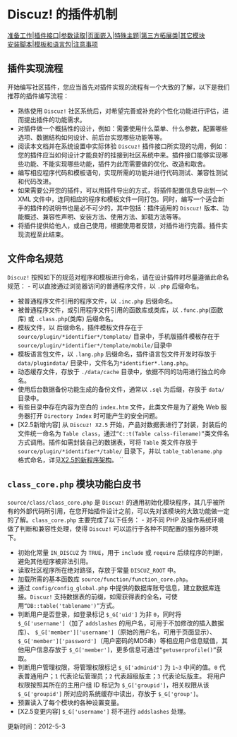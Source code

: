 
# Discuz! 的插件机制
[准备工作](?ac=document&page=dev_plugin)|[插件接口](?ac=document&page=plugin_module)|[参数读取](?ac=document&page=plugin_vars)|[页面嵌入](?ac=document&page=plugin_hook)|[特殊主题](?ac=document&page=plugin_specialthread)|[第三方拓展类](?ac=document&page=plugin_classes)|[其它模块](?ac=document&page=plugin_other_module)  
[安装脚本](?ac=document&page=plugin_install)|[模板和语言包](?ac=document&page=plugin_language)|[注意事项](?ac=document&page=plugin_notice)

## 插件实现流程
开始编写社区插件，您应当首先对插件实现的流程有一个大致的了解，以下是我们推荐的插件编写流程： 

- 熟练使用 `Discuz!` 社区系统后，对希望完善或补充的个性化功能进行评估，进而提出插件的功能需求。 
- 对插件做一个概括性的设计，例如：需要使用什么菜单、什么参数，配置哪些选项、数据结构如何设计、前后台实现哪些功能等等。 
- 阅读本文档并在系统设置中实际体验 `Discuz!` 插件接口所实现的功用，例如：您的插件应当如何设计才能良好的挂接到社区系统中来。插件接口能够实现哪些功能、不能实现哪些功能，插件为此而需要做的优化、改造和取舍。 
- 编写相应程序代码和模板语句，实现所需的功能并进行代码测试、兼容性测试和代码改进。 
- 如果需要公开您的插件，可以用插件导出的方式，将插件配置信息导出到一个 XML 文件中，连同相应的程序和模板文件一同打包。同时，编写一个适合新手的插件的说明书也是必不可少的，其中包括：插件适用的 `Discuz!` 版本、功能概述、兼容性声明、安装方法、使用方法、卸载方法等等。 
- 将插件提供给他人，或自己使用，根据使用者反馈，对插件进行完善。插件实现流程至此结束。 

## 文件命名规范
`Discuz!` 按照如下的规范对程序和模板进行命名，请在设计插件时尽量遵循此命名规范： - 可以直接通过浏览器访问的普通程序文件，以 `.php` 后缀命名。 
- 被普通程序文件引用的程序文件，以 `.inc.php` 后缀命名。 
- 被普通程序文件，或引用程序文件引用的函数库或类库，以 `.func.php`(函数库) 或 `.class.php`(类库) 后缀命名。 
- 模板文件，以 后缀命名，插件模板文件存在于 `source/plugin/*identifier*/template/` 目录中，手机版插件模板存在于 `source/plugin/*identifier*/template/mobile/`目录中 
- 模板语言包文件，以 `.lang.php` 后缀命名，插件语言包文件开发时存放于 `data/plugindata/` 目录中，文件名为`*identifier*.lang.php`。 
- 动态缓存文件，存放于 `./data/cache` 目录中，依据不同的功用进行独立的命名。 
- 使用后台数据备份功能生成的备份文件，通常以 `.sql` 为后缀，存放于 `data/` 目录中。 
- 有些目录中存在内容为空白的 `index.htm` 文件，此类文件是为了避免 Web 服务器打开 `Directory Index` 时可能产生的安全问题。 
- [X2.5新增内容] 从 `Discuz! X2.5` 开始，产品对数据表进行了封装，封装后的文件统一命名为 `Table class`，通过`“C::t(Table calss-filename)”`类文件名方式调用。插件如需封装自己的数据表，可将 `Table` 类文件存放于 `source/plugin/*identifier*/table/` 目录下，并以 `table_tablename.php` 格式命名，详见[X2.5的新程序架构](http://dev.discuz.org/wiki/index.php?title=X2.5%E7%9A%84%E6%96%B0%E7%A8%8B%E5%BA%8F%E6%9E%B6%E6%9E%84 "X2.5的新程序架构")。 ``

## `class_core.php` 模块功能白皮书
`source/class/class_core.php` 是 `Discuz!` 的通用初始化模块程序，其几乎被所有的外部代码所引用，在您开始插件设计之前，可以先对该模块的大致功能做一定的了解。`class_core.php` 主要完成了以下任务： - 对不同 PHP 及操作系统环境做了判断和兼容性处理，使得 `Discuz!` 可以运行于各种不同配置的服务器环境下。 
- 初始化常量 `IN_DISCUZ` 为 `TRUE`，用于 `include` 或 `require` 后续程序的判断，避免其他程序被非法引用。 
- 读取社区程序所在绝对路径，存放于常量 `DISCUZ_ROOT` 中。 
- 加载所需的基本函数库 `source/function/function_core.php`。 
- 通过 `config/config_global.php` 中提供的数据库账号信息，建立数据库连接。`Discuz!` 支持数据表的前缀，如需获得表的全名，可使用`“DB::table('tablename')”`方式。 
- 判断用户是否登录，如登录标记 `$_G['uid']` 为非 `0`，同时将 `$_G['username']`（加了 `addslashes` 的用户名，可用于不加修改的插入数据库）、 `$_G['member']['username']`（原始的用户名，可用于页面显示）、`$_G['member']['password']`（用户密码的MD5串）等相应用户信息赋值，其他用户信息存放于 `$_G['member']`，更多信息可通过`“getuserprofile()”`获取。 
- 判断用户管理权限，将管理权限标记 `$_G['adminid']` 为 `1~3` 中间的值。`0` 代表普通用户；`1` 代表论坛管理员；`2` 代表超级版主；`3` 代表论坛版主。 将用户权限按照其所在的主用户组 ID 标记为 `$_G['groupid']`，相关权限从该 `$_G['groupid']` 所对应的系统缓存中读出，存放于 `$_G['group']`。 
- 预置读入了每个模块的各种设置变量。 
- [X2.5变更内容] `$_G['username']` 将不进行 `addslashes` 处理。 

更新时间：2012-5-3
